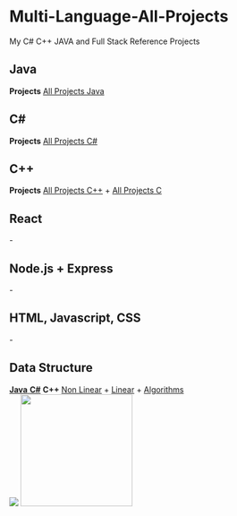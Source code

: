 # Multi-Language-All-Projects
My C# C++ JAVA and Full Stack Reference Projects


<h2>Java</h2>
<strong>Projects</strong> 
<a href="https://github.com/w3arthur/Multi-Language-All-Projects/tree/master/Java-Project">All Projects Java</a>

<h2>C#</h2>
<strong>Projects</strong> 
<a href="https://github.com/w3arthur/Multi-Language-All-Projects/tree/master/CSharp-Project">All Projects C#</a>


<h2>C++</h2>
<strong>Projects</strong> 
<a href="https://github.com/w3arthur/Multi-Language-All-Projects/tree/master/CSharp-Project">All Projects C++</a> + 
<a href="https://github.com/w3arthur/Multi-Language-All-Projects/tree/master/C-Project">All Projects C</a>

<h2>React</h2>
-

<h2>Node.js + Express</h2>
-

<h2>HTML, Javascript, CSS</h2>
-

<h2>Data Structure</h2>
<a href="https://github.com/w3arthur/Multi-Language-All-Projects/tree/master/DataStructures_Algorithms_Java"><strong>Java</strong> </a>
<a href="https://github.com/w3arthur/Multi-Language-All-Projects/tree/master/DataStructures_Algorithms_CSharp"><strong>C#</strong></a>
<strong>C++</strong> <a href="https://github.com/w3arthur/Multi-Language-All-Projects/tree/master/Cpp-Clion-Project/DataStructureNonLinear">Non Linear</a> +  <a href="https://github.com/w3arthur/Multi-Language-All-Projects/tree/master/Cpp-Clion-Project/DataStructure">Linear</a> +  <a href="https://github.com/w3arthur/Multi-Language-All-Projects/tree/master/Cpp-Clion-Project/DataStructureAlgorithms">Algorithms</a><br>




<img src="https://i.imgur.com/3jZqAPv.png">




<img alt="" src="https://c.tenor.com/xP3RMY_2LfwAAAAd/reisen-udongein.gif"  height="200" width="auto">
